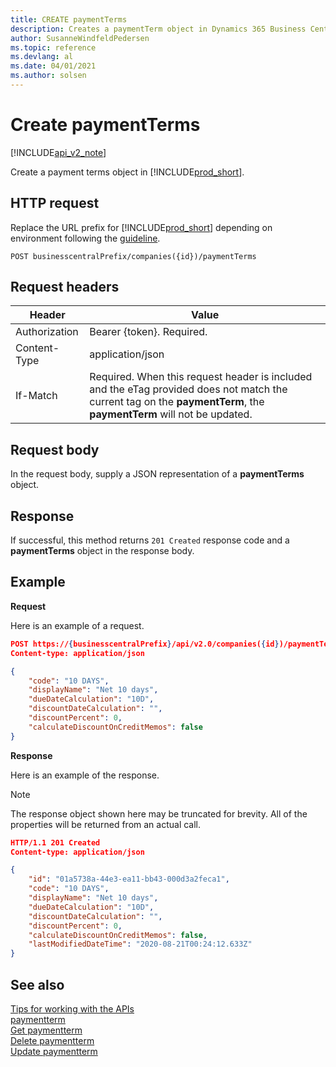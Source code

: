 ```yaml
---
title: CREATE paymentTerms  
description: Creates a paymentTerm object in Dynamics 365 Business Central.
author: SusanneWindfeldPedersen
ms.topic: reference
ms.devlang: al
ms.date: 04/01/2021
ms.author: solsen
---
```


# Create paymentTerms

[!INCLUDE[api_v2_note](../../../includes/api_v2_note.md)]

Create a payment terms object in [!INCLUDE[prod_short](../../../includes/prod_short.md)].

## HTTP request
Replace the URL prefix for [!INCLUDE[prod_short](../../../includes/prod_short.md)] depending on environment following the [guideline](../../v2.0/endpoints-apis-for-dynamics.md).
```
POST businesscentralPrefix/companies({id})/paymentTerms
```

## Request headers

|Header|Value|
|------|-----|
|Authorization  |Bearer {token}. Required. |
|Content-Type  |application/json|
|If-Match      |Required. When this request header is included and the eTag provided does not match the current tag on the **paymentTerm**, the **paymentTerm** will not be updated. |

## Request body
In the request body, supply a JSON representation of a **paymentTerms** object.

## Response
If successful, this method returns ```201 Created``` response code and a **paymentTerms** object in the response body.

## Example

**Request**

Here is an example of a request.

```json
POST https://{businesscentralPrefix}/api/v2.0/companies({id})/paymentTerms
Content-type: application/json

{
    "code": "10 DAYS",
    "displayName": "Net 10 days",
    "dueDateCalculation": "10D",
    "discountDateCalculation": "",
    "discountPercent": 0,
    "calculateDiscountOnCreditMemos": false
}
```

**Response**

Here is an example of the response. 

> [!NOTE]  
>   The response object shown here may be truncated for brevity. All of the properties will be returned from an actual call.

```json
HTTP/1.1 201 Created
Content-type: application/json

{
    "id": "01a5738a-44e3-ea11-bb43-000d3a2feca1",
    "code": "10 DAYS",
    "displayName": "Net 10 days",
    "dueDateCalculation": "10D",
    "discountDateCalculation": "",
    "discountPercent": 0,
    "calculateDiscountOnCreditMemos": false,
    "lastModifiedDateTime": "2020-08-21T00:24:12.633Z"
}
```


## See also
[Tips for working with the APIs](../../../developer/devenv-connect-apps-tips.md)    
[paymentterm](../resources/dynamics_paymentterm.md)    
[Get paymentterm](dynamics_paymentterm_Get.md)    
[Delete paymentterm](dynamics_paymentterm_Delete.md)    
[Update paymentterm](dynamics_paymentterm_Update.md)    
